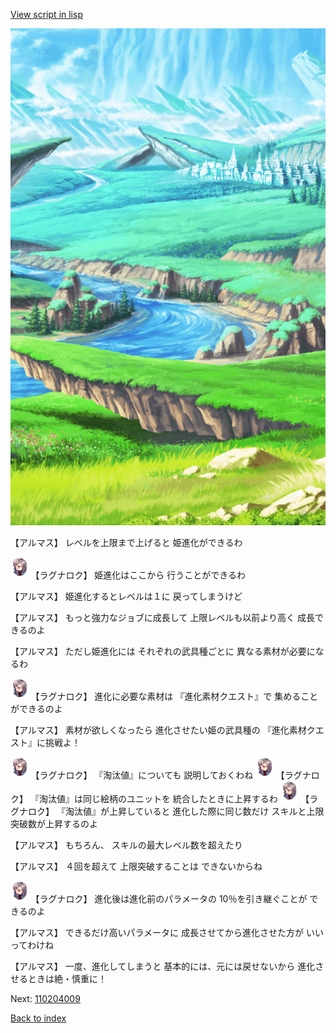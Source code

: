 [View script in lisp](../scripts/110204008.txt)

![plain.png](../images/backgrounds/plain.png)

【アルマス】
レベルを上限まで上げると
姫進化ができるわ

<img src="../images/units/103611.png" alt="103611.png" height="34"/>
【ラグナロク】
姫進化はここから
行うことができるわ

【アルマス】
姫進化するとレベルは１に
戻ってしまうけど

【アルマス】
もっと強力なジョブに成長して
上限レベルも以前より高く
成長できるのよ

【アルマス】
ただし姫進化には
それぞれの武具種ごとに
異なる素材が必要になるわ

<img src="../images/units/103611.png" alt="103611.png" height="34"/>
【ラグナロク】
進化に必要な素材は
『進化素材クエスト』で
集めることができるのよ

【アルマス】
素材が欲しくなったら
進化させたい姫の武具種の
『進化素材クエスト』に挑戦よ！

<img src="../images/units/103611.png" alt="103611.png" height="34"/>
【ラグナロク】
『淘汰値』についても
説明しておくわね

<img src="../images/units/103611.png" alt="103611.png" height="34"/>
【ラグナロク】
『淘汰値』は同じ絵柄のユニットを
統合したときに上昇するわ

<img src="../images/units/103611.png" alt="103611.png" height="34"/>
【ラグナロク】
『淘汰値』が上昇していると
進化した際に同じ数だけ
スキルと上限突破数が上昇するのよ

【アルマス】
もちろん、
スキルの最大レベル数を超えたり

【アルマス】
４回を超えて
上限突破することは
できないからね

<img src="../images/units/103611.png" alt="103611.png" height="34"/>
【ラグナロク】
進化後は進化前のパラメータの
10％を引き継ぐことが
できるのよ

【アルマス】
できるだけ高いパラメータに
成長させてから進化させた方が
いいってわけね

【アルマス】
一度、進化してしまうと
基本的には、元には戻せないから
進化させるときは絶・慎重に！

Next: [110204009](110204009.md)

[Back to index](index.md)
